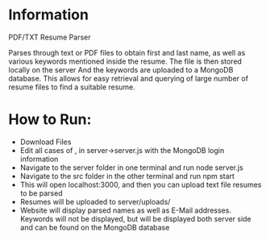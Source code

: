 # Information

PDF/TXT Resume Parser

Parses through text or PDF files to obtain first and last name, as well as various keywords mentioned inside the resume. The file is then stored locally on the server
And the keywords are uploaded to a MongoDB database. This allows for easy retrieval and querying of large number of resume files to find a suitable resume.



# How to Run:

- Download Files
- Edit all cases of <username>, <password> in server->server.js with the MongoDB login information
- Navigate to the server folder in one terminal and run node server.js
- Navigate to the src folder in the other terminal and run npm start
- This will open localhost:3000, and then you can upload text file resumes to be parsed
- Resumes will be uploaded to server/uploads/
- Website will display parsed names as well as E-Mail addresses. Keywords will not be displayed, but will be displayed both server side and can be found on the MongoDB database
